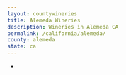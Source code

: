```yaml
---
layout: countywineries
title: Alemeda Wineries
description: Wineries in Alemeda CA
permalink: /california/alemeda/
county: alemeda
state: ca
---
```

-
